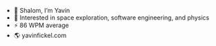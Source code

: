 - 👋 Shalom, I’m Yavin
- 🤖 Interested in space exploration, software engineering, and physics
- ⚡ 86 WPM average
- 🌎 yavinfickel.com 

<!---
yav-fi/yav-fi is a ✨ special ✨ repository because its `README.md` (this file) appears on your GitHub profile.
You can click the Preview link to take a look at your changes.
--->

